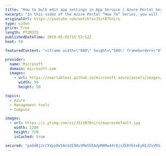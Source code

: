 ```yaml
---
title: "How to bulk edit app settings in App Service | Azure Portal Series"
excerpt: "In this video of the Azure Portal “How To” Series, you will learn how to configure the application settings and learn the basics of the Azure Portal.   Try out these features in the Azure portal: https://portal.azure.com  Keep connected on Twitter: https://twitter.com/AzurePortal   And make sure to keep"
originalUrl: https://youtube.com/watch?v=J5itB7OrLrs
type: video
price: Free
length: PT2M37S
publishedDateTime: 2019-05-01T15:53:52Z
heat: 50

featuredContent: "<iframe width=\"800\" height=\"500\" frameborder=\"0\" src=\"https://www.youtube.com/embed/J5itB7OrLrs\" allow=\"accelerometer; autoplay; encrypted-media; gyroscope; picture-in-picture\" allowfullscreen></iframe>"

provider:
  name: Microsoft
  domain: microsoft.com
  images:
    - url: https://smartableai.github.io/microsoft-azure/assets/images/organizations/microsoft.com-50x50.jpg
      width: 50
      height: 50

topics:
  - Azure
  - Management tools
  - Compute

images:
  - url: https://i.ytimg.com/vi/J5itB7OrLrs/maxresdefault.jpg
    width: 1280
    height: 720
    isCached: true

secured: "pa5dBjJcCXVpy0v5An1d190sVMmSSEAdpM8Mw44r8jvZkRY6teEyNIJZvVM3JrB6ipnjDEdVHoTflt19iabMZH7g6D1N0fLGhZnNhYUE5Tsxo5pdCX3YZvjKY2iPuHg316JBSzrXpaoGG/b47qB9g4GMbxarG0Js7o5MO9ocP2PAc5xCWyzvBz96fwQjQ1RQM7zlrU1Ou2OHejK3HhOJpASYfDedbHoWabAP8jCwaL3PwlhnglZwxzBqrZNTX5qdCQbkIV4hm+D6CjYP4N99qAMmh1fB46VqdK7eQ/4HTDcpZtX5MB9/jlwGBfIttOjKahmlHSJrl0PPc3jIYC3JJErKOnE0I6N17LHVFsTNxlK8NDwC+V04LIsxm3phxZqXssrBjChnzknKKSf2+cX9LKRK7FUr8FmUpX+ktGamkFY=;SFw8i14BkYoV73eJF9sazQ=="
---
```


